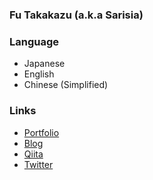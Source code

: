 ### Fu Takakazu (a.k.a Sarisia)

### Language

- Japanese
- English
- Chinese (Simplified)

### Links

- [Portfolio](https://sarisia.cc/)
- [Blog](https://note.sarisia.cc/)
- [ Qiita](https://qiita.com/sarisia)
- [Twitter](https://twitter.com/A1ces)
